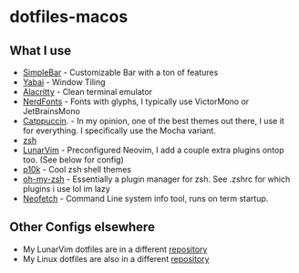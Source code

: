 # dotfiles-macos
## What I use
- [SimpleBar](https://github.com/Grsmto/simplebar) - Customizable Bar with a ton of features
- [Yabai](https://github.com/koekeishiya/yabai) - Window Tiling
- [Alacritty](https://github.com/alacritty/alacritty) - Clean terminal emulator
- [NerdFonts](https://www.nerdfonts.com/) - Fonts with glyphs, I typically use VictorMono or JetBrainsMono
- [Catppuccin](https://github.com/catppuccin). - In my opinion, one of the best themes out there, I use it for everything. I specifically use the Mocha variant.
- [zsh](https://www.zsh.org/)
- [LunarVim](https://www.lunarvim.org/) - Preconfigured Neovim, I add a couple extra plugins ontop too. (See below for config)
- [p10k](https://github.com/romkatv/powerlevel10k) - Cool zsh shell themes
- [oh-my-zsh](https://ohmyz.sh/) - Essentially a plugin manager for zsh. See .zshrc for which plugins i use lol im lazy
- [Neofetch](https://github.com/dylanaraps/neofetch) - Command Line system info tool, runs on term startup.

## Other Configs elsewhere
 - My LunarVim dotfiles are in a different [repository](https://github.com/DragonDev07/lvim)
 - My Linux dotfiles are also in a different [repository](https://github.com/DragonDev07/dotfiles-linux)
